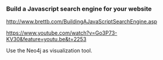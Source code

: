 ### Build a Javascript search engine for your website 

http://www.brettb.com/BuildingAJavaScriptSearchEngine.asp

https://www.youtube.com/watch?v=Go3P73-KV30&feature=youtu.be&t=2253 

Use the Neo4j as visualization tool. 

